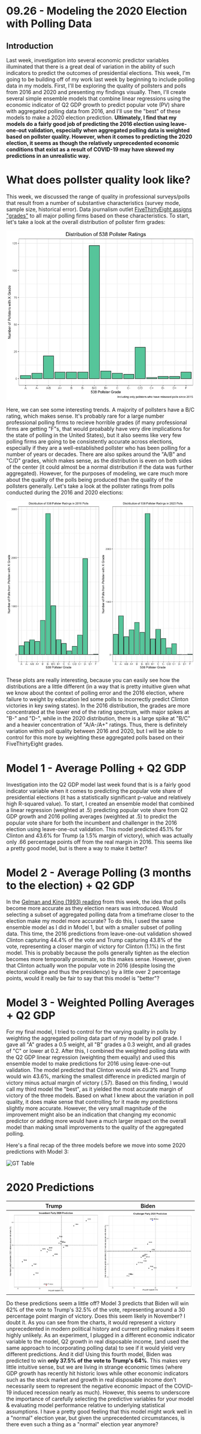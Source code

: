 # 09.26 - Modeling the 2020 Election with Polling Data
## Introduction
Last week, investigation into several economic predictor variables illuminated that there is a great deal of variation in the ability of such indicators to predict the outcomes of presidential elections. This week, I'm going to be building off of my work last week by beginning to include polling data in my models. First, I'll be exploring the quality of pollsters and polls from 2016 and 2020 and presenting my findings visually. Then, I'll create several simple ensemble models that combine linear regressions using the economic indicator of Q2 GDP growth to predict popular vote (PV) share with aggregated polling data from 2016, and I'll  use the "best" of these models to make a 2020 election prediction. **Ultimately, I find that my models do a fairly good job of predicting the 2016 election using leave-one-out validation, especially when aggregated polling data is weighted based on pollster quality. However, when it comes to predicting the 2020 election, it seems as though the relatively unprecedented economic conditions that exist as a result of COVID-19 may have skewed my predictions in an unrealistic way.** 

# What does pollster quality look like?
This week, we discussed the range of quality in professional surveys/polls that result from a number of substantive characteristics (survey mode, sample size, historical error). Data journalism outlet [FiveThirtyEight assigns "grades"](https://projects.fivethirtyeight.com/pollster-ratings/) to all major polling firms based on these characteristics. To start, let's take a look at the overall distribution of pollster firm grades:

![Overall Pollster Grade Distribution](pollster_ratings_dist.jpeg)

Here, we can see some interesting trends. A majority of pollsters have a B/C rating, which makes sense. It's probably rare for a large number professional polling firms to recieve horrible grades (if many professional firms are getting "F"s, that would proabably have very dire implications for the state of polling in the United States), but it also seems like very few polling firms are going to be consistently accurate across elections, especially if they are a well-established pollster who has been polling for a number of years or decades. There are also spikes around the "A/B" and "C/D" grades, which makes sense, as the distribution is even on both sides of the center (it could almost be a normal distribution if the data was further aggregated). However, for the purposes of modeling, we care much more about the quality of the polls being produced than the quality of the pollsters generally. Let's take a look at the pollster ratings from polls conducted during the 2016 and 2020 elections:

![2016 & 2020 Poll Grades](poll_ratings_dist_byyear.jpeg)

These plots are really interesting, because you can easily see how the distributions are a little different (in a way that is pretty intuitive given what we know about the context of polling error and the 2016 election, where failure to weight by education led some polls to incorrectly predict Clinton victories in key swing states). In the 2016 distribution, the grades are more concentrated at the lower end of the rating spectrum, with major spikes at "B-" and "D-", while in the 2020 distribution, there is a large spike at "B/C" and a heavier concentration of "A/A-/A+" ratings. Thus, there is definitely variation within poll quality between 2016 and 2020, but I will be able to control for this more by weighting these aggregated polls based on their FiveThirtyEight grades. 

# Model 1 - Average Polling + Q2 GDP
Investigation into the Q2 GDP model last week found that is is a fairly good indicator variable when it comes to predicting the popular vote share of presidential elections (it has a statistically significant p-value and relatively high R-squared value). To start, I created an ensemble model that combined a linear regression (weighted at .5) predicting popular vote share from Q2 GDP growth and 2016 polling averages (weighted at .5) to predict the popular vote share for both the incumbent and challenger in the 2016 election using leave-one-out validation. This model predicted 45.1% for Clinton and 43.6% for Trump (a 1.5% margin of victory), which was actually only .66 percentage points off from the real margin in 2016. This seems like a pretty good model, but is there a way to make it better?

# Model 2 - Average Polling (3 months to the election) + Q2 GDP
In the [Gelman and King (1993) reading](https://hollis.harvard.edu/primo-explore/fulldisplay?docid=TN_cdi_gale_infotracacademiconefile_A14564056&context=PC&vid=HVD2&search_scope=everything&tab=everything&lang=en_US) from this week, the idea that polls become more accurate as they election nears was introduced. Would selecting a subset of aggregated polling data from a timeframe closer to the election make my model more accurate? To do this, I used the same ensemble model as I did in Model 1, but with a smaller subset of polling data. This time, the 2016 predictions from leave-one-out validation showed Clinton capturing 44.4% of the vote and Trump capturing 43.8% of the vote, representing a closer margin of victory for Clinton (1.1%) in the first model. This is probably because the polls generally tighten as the election becomes more temporally proximate, so this makes sense. However, given that Clinton actually won the popular vote in 2016 (despite losing the electoral college and thus the presidency) by a little over 2 percentage points, would it really be fair to say that this model is "better"? 

# Model 3 - Weighted Polling Averages + Q2 GDP
For my final model, I tried to control for the varying quality in polls by weighting the aggregated polling data part of my model by poll grade. I gave all "A" grades a 0.5 weight, all "B" grades a 0.3 weight, and all grades of "C" or lower at 0.2. After this, I combined the weighted polling data with the Q2 GDP linear regression (weighting them equally) and used this ensemble model to make predictions for 2016 using leave-one-out validation. The model predicted that Clinton would win 45.2% and Trump would win 43.6%, marking the smallest difference in predicted margin of victory minus actual margin of victory (.57). Based on this finding, I would call my third model the "best", as it yielded the most accurate margin of victory of the three models. Based on what I knew about the variation in poll quality, it does make sense that controlling for it made my predictions slightly more accurate. However, the very small magnitude of the improvement might also be an indication that changing my economic predictor or adding more would have a much larger impact on the overall model than making small improvements to the quality of the aggregated polling. 

Here's a final recap of the three models before we move into some 2020 predictions with Model 3:

![GT Table](models_summary.png)


# 2020 Predictions

  Trump                    |  Biden
:-------------------------:|:-------------------------:
![](trump_prediction.jpeg)  |  ![](biden_prediction.jpeg)

Do these predictions seem a little off? Model 3 predicts that Biden will win 62% of the vote to Trump's 32.5% of the vote, representing around a 30 percentage point margin of victory. Does this seem likely in November? I doubt it. As you can see from the charts, it would represent a victory unprecedented in modern political history and current polling makes it seem highly unlikely. As an experiment, I plugged in a different economic indicator variable to the model, Q2 growth in real disposable income, (and used the same approach to incorporating polling data) to see if it would yield very different predictions. And it did! Using this fourth model, Biden was predicted to win **only 37.5% of the vote to Trump's 64%**. This makes very little intuitive sense, but we are living in strange economic times (where GDP growth has recently hit historic lows while other economic indicators such as the stock market and growth in real disposable income don't necessarily seem to represent the negative economic impact of the COVID-19 induced recession nearly as much). However, this seems to underscore the importance of carefully selecting the predictive variables for your model & evaluating model performance relative to underlying statistical assumptions. I have a pretty good feeling that this model might work well in a "normal" election year, but given the unprecedented circumstances, is there even such a thing as a "normal" election year anymore?


